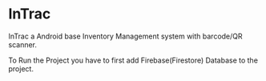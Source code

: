 # InTrac
InTrac a Android base Inventory Management system with barcode/QR scanner.

To Run the Project you have to first add Firebase(Firestore) Database to the project.
